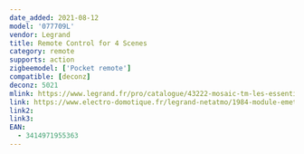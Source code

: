```yaml
---
date_added: 2021-08-12
model: '077709L'
vendor: Legrand
title: Remote Control for 4 Scenes
category: remote
supports: action
zigbeemodel: ['Pocket remote']
compatible: [deconz]
deconz: 5021
mlink: https://www.legrand.fr/pro/catalogue/43222-mosaic-tm-les-essentiels-en-residentiel-mosaic-with-netatmo/commande-sans-fils-4-scenarios-pour-installation-connectee-mosaic-with-netatmo-blanc
link: https://www.electro-domotique.fr/legrand-netatmo/1984-module-emetteur-sans-fil-onoff-pour-va-et-vient-with-netatmo-legrand-067694.html
link2: 
link3: 
EAN:
  - 3414971955363
---
```

